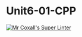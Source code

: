 # Unit6-01-CPP
[![Mr Coxall's Super Linter](https://github.com/ICS3U-C-Programming-JackT/Unit6-01-CPP/workflows/Mr%20Coxall's%20Super%20Linter/badge.svg)](https://github.com/ICS3U-C-Programming-JackT/Unit6-01-CPP/actions/)
